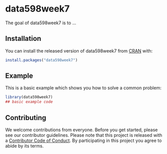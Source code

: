 # data598week7

<!-- badges: start -->
<!-- badges: end -->

The goal of data598week7 is to ...

## Installation

You can install the released version of data598week7 from [CRAN](https://CRAN.R-project.org) with:

``` r
install.packages("data598week7")
```

## Example

This is a basic example which shows you how to solve a common problem:

``` r
library(data598week7)
## basic example code
```
## Contributing

We welcome contributions from everyone. Before you get started, please see our contributor guidelines. Please note that this project is released with a [Contributor Code of Conduct](./CODE_OF_CONDUCT.md). By participating in this project you agree to abide by its terms.
